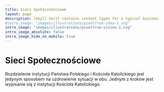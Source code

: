```yaml
---
title: Sieci Społecznościowe
layout: page
description: Jekyll Serif contains content types for a typical business website. The theme is fully responsive, blazing fast and artfully illustrated.
#intro_image: "images/illustrations/pixeltrue-idea-1.svg"
intro_image: "images/illustrations/pixeltrue-vision-1.svg"
intro_image_absolute: false
intro_image_hide_on_mobile: true
---
```


# Sieci Społecznościowe

Rozdzielenie instytucji Państwa Polskiego i Kościoła Katolickiego jest jedynym sposobem na uzdrowienie sytuacji w obu. Jednym z kroków jest wypisanie się z instytucji Kościoła Katolickiego.
